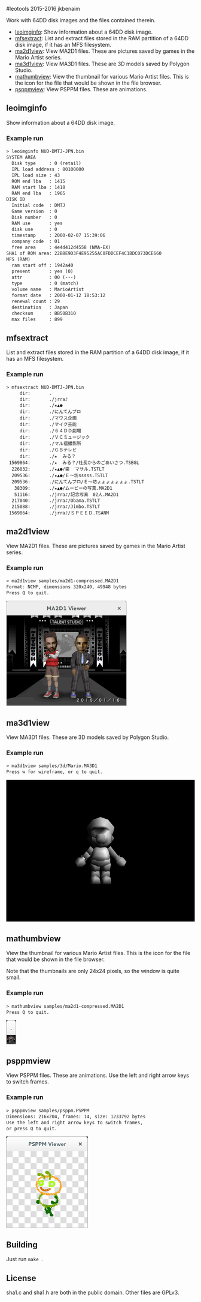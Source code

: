 #leotools
2015-2016 jkbenaim

Work with 64DD disk images and the files contained therein.

- [leoimginfo](#leoimginfo): Show information about a 64DD disk image.
- [mfsextract](#mfsextract): List and extract files stored in the RAM partition of a 64DD disk image, if it has an MFS filesystem.
- [ma2d1view](#ma2d1view): View MA2D1 files. These are pictures saved by games in the Mario Artist series.
- [ma3d1view](#ma3d1view): View MA3D1 files. These are 3D models saved by Polygon Studio.
- [mathumbview](#mathumbview): View the thumbnail for various Mario Artist files. This is the icon for the file that would be shown in the file browser.
- [psppmview](#psppmview): View PSPPM files. These are animations.

## <a name="leoimginfo"></a>leoimginfo
Show information about a 64DD disk image.
### Example run
```console
> leoimginfo NUD-DMTJ-JPN.bin 
SYSTEM AREA
  Disk type     : 0 (retail)
  IPL load address : 80100000
  IPL load size : 43
  ROM end lba   : 1415
  RAM start lba : 1418
  RAM end lba   : 1965
DISK ID
  Initial code  : DMTJ
  Game version  : 0
  Disk number   : 0
  RAM use       : yes
  disk use      : 0
  timestamp     : 2000-02-07 15:39:06
  company code  : 01
  free area     : 4e4d412d4558 (NMA-EX)
SHA1 of ROM area: 22B8E9D3F4E95255AC0FDDCEF4C1BDC073DCE660
MFS (RAM)
  ram start off : 1942a40
  present       : yes (0)
  attr          : 00 (---)
  type          : 0 (match)
  volume name   : MarioArtist
  format date   : 2000-01-12 18:53:12
  renewal count : 29
  destination   : Japan
  checksum      : BB50B310
  max files     : 899
```

## <a name="mfsextract"></a>mfsextract
List and extract files stored in the RAM partition of a 64DD disk image, if it has an MFS filesystem.
### Example run
```console
> mfsextract NUD-DMTJ-JPN.bin 
     dir:       .
     dir:       ./jrra♪
     dir:       ./★▲●
     dir:       ./にんてんプロ
     dir:       ./マウス企画
     dir:       ./マイク芸能
     dir:       ./６４ＤＤ劇場
     dir:       ./ＶＣミュージック
     dir:       ./マル福撮影所
     dir:       ./ＧＢテレビ
     dir:       ./★  みる？
 1569864:       ./★  みる？/社長からのごあいさつ.TSBGL
  226832:       ./★▲●/豪  マサル.TSTLT
  209536:       ./★▲●/Ｅ〜坊sssss.TSTLT
  209536:       ./にんてんプロ/Ｅ〜坊ょょょょょょょ.TSTLT
   38309:       ./★▲●/ムービーの写真.MA2D1
   51116:       ./jrra♪/記念写真　02人.MA2D1
  217040:       ./jrra♪/Obama.TSTLT
  215088:       ./jrra♪/Jimbo.TSTLT
 1569864:       ./jrra♪/ＳＰＥＥＤ.TSANM
```

## <a name="ma2d1view"></a>ma2d1view
View MA2D1 files. These are pictures saved by games in the Mario Artist series.
### Example run
```console
> ma2d1view samples/ma2d1-compressed.MA2D1 
Format: NCMP, dimensions 320x240, 49948 bytes
Press Q to quit.
```

![Screenshot of ma2d1view](screenshots/ma2d1view.png)

## <a name="ma3d1view"></a>ma3d1view
View MA3D1 files. These are 3D models saved by Polygon Studio.
### Example run
```console
> ma3d1view samples/3d/Mario.MA3D1 
Press w for wireframe, or q to quit.
```

![Screenshot of ma3d1view](screenshots/ma3d1view.png)

## <a name="mathumbview"></a>mathumbview
View the thumbnail for various Mario Artist files. This is the icon for the file that would be shown in the file browser.

Note that the thumbnails are only 24x24 pixels, so the window is quite small.
### Example run
```console
> mathumbview samples/ma2d1-compressed.MA2D1
Press Q to quit.
```

![Screenshot of mathumbview](screenshots/mathumbview.png)

## <a name="psppmview"></a>psppmview
View PSPPM files. These are animations. Use the left and right arrow keys to switch frames.
### Example run
```console
> psppmview samples/psppm.PSPPM
Dimensions: 216x204, frames: 14, size: 1233792 bytes
Use the left and right arrow keys to switch frames,
or press Q to quit.

```

![Screenshot of psppmview](screenshots/psppmview.png)

## Building

Just run ```make ```.

## License

sha1.c and sha1.h are both in the public domain. Other files are GPLv3.